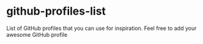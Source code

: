 # github-profiles-list
List of GitHub profiles that you can use for inspiration. Feel free to add your awesome GitHub profile
